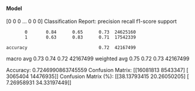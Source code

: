 #### Model
[0 0 0 ... 0 0 0]
Classification Report:
              precision    recall  f1-score   support

           0       0.84      0.65      0.73  24625160
           1       0.63      0.83      0.71  17542339

    accuracy                           0.72  42167499
   macro avg       0.73      0.74      0.72  42167499
weighted avg       0.75      0.72      0.73  42167499

Accuracy: 0.7246990863745559
Confusion Matrix:
[[16081813  8543347]
 [ 3065404 14476935]]
Confusion Matrix (%):
[[38.13793415 20.26050205]
 [ 7.26958931 34.33197449]]
